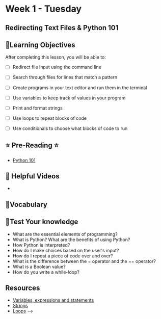 # Week 1 - Tuesday

## Redirecting Text Files & Python 101

## 📍Learning Objectives
After completing this lesson, you will be able to:

- [ ] Redirect file input using the command line
- [ ] Search through files for lines that match a pattern
- [ ] Create programs in your text editor and run them in the terminal
- [ ] Use variables to keep track of values in your program
- [ ] Print and format strings
- [ ] Use loops to repeat blocks of code
- [ ] Use conditionals to choose what blocks of code to run


## ⭐️ Pre-Reading ⭐️
- [Python 101](https://learn.digitalcrafts.com/immersive/lessons/solving-problems-using-code/intro-to-python/#learning-objectives)

<!-- ## 📍Agenda
- Learn how to redirect input and output with bash
- Begin learning fundamental concepts of programming 
- Discuss Control Structures
- Discuss Nested Control Structures
- The Debug Process -->

<!-- ## 🟡 Lecture Presentations
- [Redirecting Input & Output](https://dc-houston.herokuapp.com/CommandLine/Redirecting.html#1)
- [Python 101](https://dc-exxon-slides.netlify.app/python/python101#1)
- [The debug process](https://docs.google.com/document/d/1Hb3IZVcnrZQ6FXNgiqUBbqrEkRv-k1O_TFffqj3KoVs/edit)

<!-- ## 🟣Labs 
- [advanced cli](https://github.com/veros-labs/cli-lab-advanced)
- [python101](https://github.com/veros-labs/lab-python-101)
-->

 <!-- ## 🔶 Practice Problems
 - [Problems for additional practice](https://github.com/veros-labs/practice-python-101) -->


<!-- ## 🟠Homework 
Medium problems in homework folder
- [homework](./homework/)
-->

## 🔵 Helpful Videos

- []()

## 🔶Vocabulary

## 🔷Test Your knowledge
- What are the essential elements of programming?
- What is Python? What are the benefits of using Python?
- How Python is interpreted?
- How do I make choices based on the user's input?
- How do I repeat a piece of code over and over?
- What is the difference between the = operator and the == operator?
- What is a Boolean value?
- How do you write a while-loop?

## Resources 
- [Variables, expressions and statements](https://greenteapress.com/thinkpython2/html/thinkpython2003.html)
- [Strings](https://greenteapress.com/thinkpython2/html/thinkpython2009.html)
- [Loops](https://greenteapress.com/thinkpython2/html/thinkpython2008.html) -->



